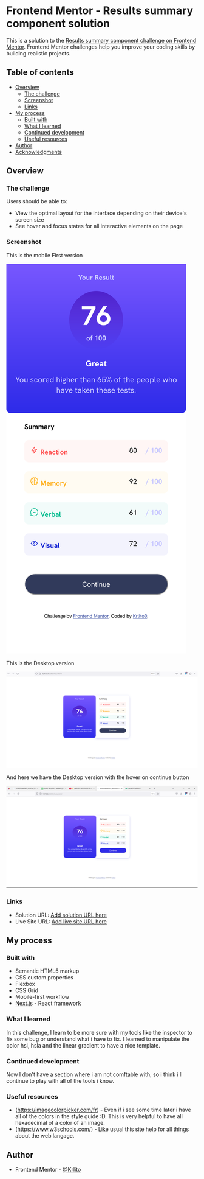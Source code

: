 # Frontend Mentor - Results summary component solution

This is a solution to the [Results summary component challenge on Frontend Mentor](https://www.frontendmentor.io/challenges/results-summary-component-CE_K6s0maV). Frontend Mentor challenges help you improve your coding skills by building realistic projects. 

## Table of contents

- [Overview](#overview)
  - [The challenge](#the-challenge)
  - [Screenshot](#screenshot)
  - [Links](#links)
- [My process](#my-process)
  - [Built with](#built-with)
  - [What I learned](#what-i-learned)
  - [Continued development](#continued-development)
  - [Useful resources](#useful-resources)
- [Author](#author)
- [Acknowledgments](#acknowledgments)

## Overview

### The challenge

Users should be able to:

- View the optimal layout for the interface depending on their device's screen size
- See hover and focus states for all interactive elements on the page

### Screenshot

This is the mobile First version

![](./Screenshot%20MobileFirst%20Result%20Summary%20Component.png)

This is the Desktop version

![](Screenshot%20Desktop%20Result%20Summary%20Component.png)

And here we have the Desktop version with the hover on continue button

![](Screenshot%20Desktop%20Result%20Summary%20Component%20HOVER.png)




### Links

- Solution URL: [Add solution URL here](https://your-solution-url.com)
- Live Site URL: [Add live site URL here](https://your-live-site-url.com)

## My process

### Built with

- Semantic HTML5 markup
- CSS custom properties
- Flexbox
- CSS Grid
- Mobile-first workflow
- [Next.js](https://nextjs.org/) - React framework

### What I learned

In this challenge, I learn to be more sure with my tools like the inspector to fix some bug or understand what i have to fix.
I learned to manipulate the color hsl, hsla and the linear gradient to have a nice template.


### Continued development

Now I don't have a section where i am not comftable with, so i think i ll continue to play with all of the tools i know.


### Useful resources

- (https://imagecolorpicker.com/fr) - Even if i see some time later i have all of the colors in the style guide :D. This is very helpful to have all hexadecimal of a color of an image.
- (https://www.w3schools.com/) - Like usual this site help for all things about the web langage.


## Author

- Frontend Mentor - [@Krlito](https://www.frontendmentor.io/profile/Krlito0)


